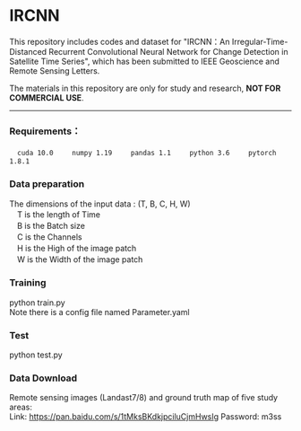 # IRCNN

This repository includes codes and dataset for "IRCNN：An Irregular-Time-Distanced Recurrent Convolutional Neural Network for Change Detection in Satellite Time Series", which has been submitted to IEEE Geoscience and Remote Sensing Letters.

The materials in this repository are only for study and research, **NOT FOR COMMERCIAL USE**.  
***

### Requirements： 
　`cuda 10.0  
　numpy 1.19  
　pandas 1.1  
　python 3.6  
　pytorch 1.8.1  `  

### Data preparation  
The dimensions of the input data :  (T, B, C, H, W)  
　T is the length of Time  
　B is the Batch size  
　C is the Channels  
　H is the High of the image patch  
　W is the Width of the image patch  
 
### Training
python train.py  
Note there is a config file named Parameter.yaml  

### Test
python test.py  

### Data Download  
Remote sensing images (Landast7/8) and ground truth map of five study areas:  
Link: https://pan.baidu.com/s/1tMksBKdkjpciluCjmHwsIg
Password: m3ss
